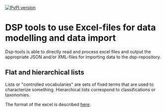 [![PyPI version](https://badge.fury.io/py/knora.svg)](https://badge.fury.io/py/knora)

# DSP tools to use Excel-files for data modelling and data import
Dsp-tools is able to directly read and process excel files and output the appropriate JSON and/or XML-files for
importing data to the dsp-repository.

## Flat and hierarchical lists
Lists or "controlled vocabularies" are sets of fixed terms that are used to characterize something. Hierarchical lists
correspond to classifications or taxonomies.

The format of the excel is described  [here](./dsp-tools-create.md#lists-from-excel).


